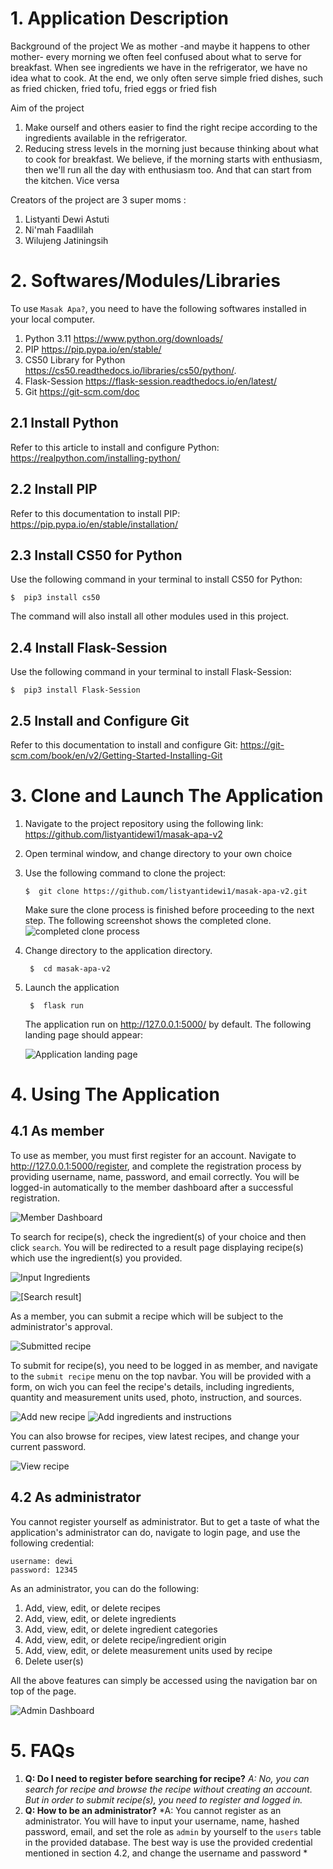 ﻿# 1. Application Description

Background of the project
We as mother -and maybe it happens to other mother- every morning we often feel confused about what to serve for breakfast. When see ingredients we have in the refrigerator, we have no idea what to cook. At the end, we only often serve simple fried dishes, such as fried chicken, fried tofu, fried eggs or fried fish

Aim of the project
1. Make ourself and others easier to find the right recipe according to the ingredients available in the refrigerator.
2. Reducing stress levels in the morning just because thinking about what to cook for breakfast. We believe, if the morning starts with enthusiasm, then we'll run all the day with enthusiasm too. And that can start from the kitchen. Vice versa

Creators of the project are 3 super moms :
1. Listyanti Dewi Astuti
2. Ni'mah Faadlilah
3. Wilujeng Jatiningsih

# 2. Softwares/Modules/Libraries

To use `Masak Apa?`, you need to have the following softwares installed in your local computer. 

 1. Python 3.11 https://www.python.org/downloads/
 2. PIP https://pip.pypa.io/en/stable/
 3. CS50 Library for Python https://cs50.readthedocs.io/libraries/cs50/python/.
 4. Flask-Session https://flask-session.readthedocs.io/en/latest/
 5. Git https://git-scm.com/doc

## 2.1 Install Python
Refer to this article to install and configure Python: https://realpython.com/installing-python/

## 2.2 Install PIP
Refer to this documentation to install PIP:
https://pip.pypa.io/en/stable/installation/

## 2.3 Install CS50 for Python
Use the following command in your terminal to install CS50 for Python:

    $  pip3 install cs50
The command will also install all other modules used in this project. 

## 2.4 Install Flask-Session

Use the following command in your terminal to install Flask-Session:

    $  pip3 install Flask-Session
## 2.5 Install and Configure Git
Refer to this documentation to install and configure Git: https://git-scm.com/book/en/v2/Getting-Started-Installing-Git

# 3. Clone and Launch The Application

 1. Navigate to the project repository using the following link:
https://github.com/listyantidewi1/masak-apa-v2
2. Open terminal window, and change directory to your own choice
3. Use the following command to clone the project:

    `$  git clone https://github.com/listyantidewi1/masak-apa-v2.git`
   
    Make sure the clone process is finished before proceeding to the next step. The following screenshot shows the completed clone.
    ![completed clone process](https://raw.githubusercontent.com/listyantidewi1/masak-apa-v2/main/screenshots/git-clone.png)
  4. Change directory to the application directory.

		  $  cd masak-apa-v2
4. Launch the application
	
	    $  flask run
	The application run on http://127.0.0.1:5000/ by default. The following landing page should appear:
	
	![Application landing page](https://raw.githubusercontent.com/listyantidewi1/masak-apa-v2/main/screenshots/landing-page.png)
	
# 4. Using The Application

## 4.1 As member
To use as member, you must first register for an account. Navigate to http://127.0.0.1:5000/register, and complete the registration process by providing username, name, password, and email correctly.  You will be logged-in automatically to the member dashboard after a successful registration.

![Member Dashboard](https://raw.githubusercontent.com/listyantidewi1/masak-apa-v2/main/screenshots/member-dashboard.png)

To search for recipe(s), check the ingredient(s) of your choice and then click `search`. You will be redirected to a result page displaying recipe(s) which use the ingredient(s) you provided.

![Input Ingredients](https://raw.githubusercontent.com/listyantidewi1/masak-apa-v2/main/screenshots/input-ingredients.png)

![\[Search result\]](https://raw.githubusercontent.com/listyantidewi1/masak-apa-v2/main/screenshots/search-result.png)

As a member, you can submit a recipe which will be subject to the administrator's approval.

![Submitted recipe](https://raw.githubusercontent.com/listyantidewi1/masak-apa-v2/main/screenshots/submitted-recipe.png)

To submit for recipe(s), you need to be logged in as member, and navigate to the `submit recipe` menu on the top navbar. You will be provided with a form, on wich you can feel the recipe's details, including ingredients, quantity and measurement units used, photo, instruction, and sources.

![Add new recipe](https://raw.githubusercontent.com/listyantidewi1/masak-apa-v2/main/screenshots/add-recipe-1.png)
![Add ingredients and instructions](https://raw.githubusercontent.com/listyantidewi1/masak-apa-v2/main/screenshots/add-ingredients.png)

You can also browse for recipes, view latest recipes, and change your current password.

![View recipe](https://raw.githubusercontent.com/listyantidewi1/masak-apa-v2/main/screenshots/view-recipe.png)
## 4.2 As administrator
You cannot register yourself as administrator. But to get a taste of what the application's administrator can do, navigate to login page, and use the following credential:

    username: dewi
    password: 12345
As an administrator, you can do the following:

 1. Add, view, edit, or delete recipes
 2. Add, view, edit, or delete ingredients
 3. Add, view, edit, or delete ingredient categories
 4. Add, view, edit, or delete recipe/ingredient origin
 5. Add, view, edit, or delete measurement units used by recipe
 6. Delete user(s)
 
 All the above features can simply be accessed using the navigation bar on top of the page.
 
![Admin Dashboard](https://raw.githubusercontent.com/listyantidewi1/masak-apa-v2/main/screenshots/admin-dashboard.png)

# 5. FAQs

 1. ****Q:** Do I need to register before searching for recipe?** *A: No, you can search for recipe and browse the recipe without creating an account. But in order to submit recipe(s), you need to register and logged in.*
 2. **Q: How to be an administrator?** *A: You cannot register as an administrator. You will have to input your username, name, hashed password, email, and set the role as `admin` by yourself to the `users` table in the provided database. The best way is use the provided credential mentioned in section 4.2, and change the username and password *

